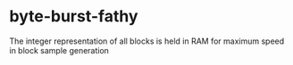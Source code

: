 # byte-burst-fathy
The integer representation of all blocks is held in RAM for maximum speed in block sample generation
